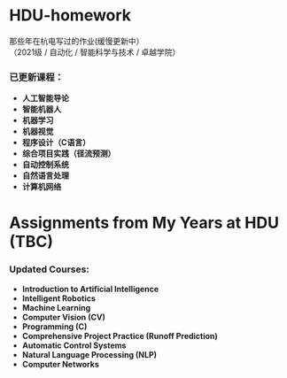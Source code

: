 # HDU-homework
那些年在杭电写过的作业(缓慢更新中）  
（2021级 / 自动化 / 智能科学与技术 / 卓越学院）
### 已更新课程：  
- **人工智能导论**  
- **智能机器人**  
- **机器学习**  
- **机器视觉**  
- **程序设计（C语言）**  
- **综合项目实践（径流预测）**  
- **自动控制系统**  
- **自然语言处理**  
- **计算机网络**  

# Assignments from My Years at HDU (TBC)
### Updated Courses:  
- **Introduction to Artificial Intelligence**  
- **Intelligent Robotics**  
- **Machine Learning**  
- **Computer Vision (CV)**  
- **Programming (C)**  
- **Comprehensive Project Practice (Runoff Prediction)**  
- **Automatic Control Systems**  
- **Natural Language Processing (NLP)**  
- **Computer Networks**  

